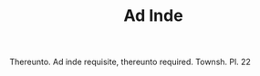 ---
title: Ad Inde
letter: A
permalink: "/definitions/ad-inde.html"
body: Thereunto. Ad inde requisite, thereunto required. Townsh. Pl. 22
published_at: '2018-07-07'
source: Black's Law Dictionary
layout: post
---